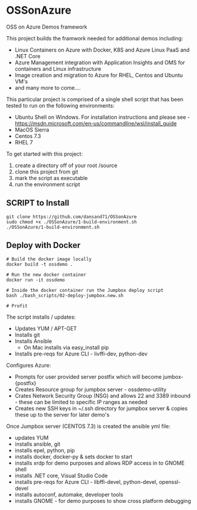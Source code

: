 # OSSonAzure
OSS on Azure Demos framework

This project builds the framwork needed for additional demos including:
- Linux Containers on Azure with Docker, K8S and Azure Linux PaaS and .NET Core
- Azure Management integration with Application Insights and OMS for containers and Linux infrastructure
- Image creation and migration to Azure for RHEL, Centos and Ubuntu VM's
- and many more to come....

This particular project is comprised of a single shell script that has been tested to run on the following environments:
- Ubuntu Shell on Windows.  For installation instructions and please see - https://msdn.microsoft.com/en-us/commandline/wsl/install_guide 
- MacOS Sierra
- Centos 7.3
- RHEL 7

To get started with this project:
1. create a directory off of your root /source
2. clone this project from git
3. mark the script as executable
4. run the environment script

## SCRIPT to Install
```
git clone https://github.com/dansand71/OSSonAzure
sudo chmod +x ./OSSonAzure/1-build-environment.sh
./OSSonAzure/1-build-environment.sh
```

## Deploy with Docker

```:bash
# Build the docker image locally
docker build -t ossdemo .

# Run the new docker container
docker run -it ossdemo 

# Inside the docker container run the Jumpbox deploy script
bash ./bash_scripts/02-deploy-jumpbox.new.sh

# Profit
```


The script installs / updates:
- Updates YUM / APT-GET
- Installs git
- Installs Ansible
    - On Mac installs via easy_install pip
- Installs pre-reqs for Azure CLI - livffi-dev, python-dev

Configures Azure:
- Prompts for user provided server postfix which will become jumbox-{postfix}
- Creates Resource group for jumpbox server - ossdemo-utility
- Crates Network Security Group (NSG) and allows 22 and 3389 inbound - these can be limited to specific IP ranges as needed
- Creates new SSH keys in ~/.ssh directory for jumpbox server & copies these up to the server for later demo's

Once Jumpbox server (CENTOS 7.3) is created the ansible yml file:
- updates YUM
- installs ansible, git
- installs epel, python, pip
- installs docker, docker-py & sets docker to start
- installs xrdp for demo purposes and allows RDP access in to GNOME shell
- installs .NET core, Visual Studio Code
- installs pre-reqs for Azure CLI - libffi-devel, python-devel, openssl-devel
- installs autoconf, automake, developer tools
- installs GNOME - for demo purposes to show cross platform debugging



